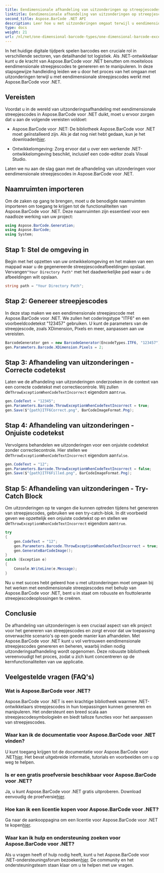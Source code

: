 ```yaml
---
title: Eendimensionale afhandeling van uitzonderingen op streepjescodes
linktitle: Eendimensionale afhandeling van uitzonderingen op streepjescodes
second_title: Aspose.BarCode .NET API
description: Leer hoe u met uitzonderingen omgaat terwijl u eendimensionale streepjescodes genereert met Aspose.BarCode voor .NET. Deze stapsgewijze handleiding zorgt voor fouttolerante barcodeoplossingen. Begin nu!
type: docs
weight: 21
url: /nl/net/one-dimensional-barcode-types/one-dimensional-barcode-exception-handling/
---
```


In het huidige digitale tijdperk spelen barcodes een cruciale rol in verschillende sectoren, van detailhandel tot logistiek. Als .NET-ontwikkelaar kunt u de kracht van Aspose.BarCode voor .NET benutten om moeiteloos eendimensionale streepjescodes te genereren en te manipuleren. In deze stapsgewijze handleiding leiden we u door het proces van het omgaan met uitzonderingen terwijl u met eendimensionale streepjescodes werkt met Aspose.BarCode voor .NET.

## Vereisten

Voordat u in de wereld van uitzonderingsafhandeling met eendimensionale streepjescodes in Aspose.BarCode voor .NET duikt, moet u ervoor zorgen dat u aan de volgende vereisten voldoet:

-  Aspose.BarCode voor .NET: De bibliotheek Aspose.BarCode voor .NET moet geïnstalleerd zijn. Als je dat nog niet hebt gedaan, kun je het downloaden[hier](https://releases.aspose.com/barcode/net/).

- Ontwikkelomgeving: Zorg ervoor dat u over een werkende .NET-ontwikkelomgeving beschikt, inclusief een code-editor zoals Visual Studio.

Laten we nu aan de slag gaan met de afhandeling van uitzonderingen voor eendimensionale streepjescodes in Aspose.BarCode voor .NET.

## Naamruimten importeren

Om de zaken op gang te brengen, moet u de benodigde naamruimten importeren om toegang te krijgen tot de functionaliteiten van Aspose.BarCode voor .NET. Deze naamruimten zijn essentieel voor een naadloze werking van uw project:

```csharp
using Aspose.BarCode.Generation;
using Aspose.BarCode;
using System;
```

## Stap 1: Stel de omgeving in

 Begin met het opzetten van uw ontwikkelomgeving en het maken van een mappad waar u de gegenereerde streepjescodeafbeeldingen opslaat. Vervangen`"Your Directory Path"` met het daadwerkelijke pad waar u de afbeeldingen wilt opslaan.

```csharp
string path = "Your Directory Path";
```

## Stap 2: Genereer streepjescodes

In deze stap maken we een eendimensionale streepjescode met Aspose.BarCode voor .NET. We zullen het coderingstype "ITF6" en een voorbeeldcodetekst "123457" gebruiken. U kunt de parameters van de streepjescode, zoals XDimension, Pixels en meer, aanpassen aan uw vereisten.

```csharp
BarcodeGenerator gen = new BarcodeGenerator(EncodeTypes.ITF6, "123457");
gen.Parameters.Barcode.XDimension.Pixels = 2;
```

## Stap 3: Afhandeling van uitzonderingen - Correcte codetekst

Laten we de afhandeling van uitzonderingen onderzoeken in de context van een correcte codetekst met correctiecontrole. Wij zullen de`ThrowExceptionWhenCodeTextIncorrect` eigendom aan`true`.

```csharp
gen.CodeText = "12345";
gen.Parameters.Barcode.ThrowExceptionWhenCodeTextIncorrect = true;
gen.Save($"{path}ITF6Correct.png", BarCodeImageFormat.Png);
```

## Stap 4: Afhandeling van uitzonderingen - Onjuiste codetekst

 Vervolgens behandelen we uitzonderingen voor een onjuiste codetekst zonder correctiecontrole. Hier stellen we de`ThrowExceptionWhenCodeTextIncorrect` eigendom aan`false`.

```csharp
gen.CodeText = "12";
gen.Parameters.Barcode.ThrowExceptionWhenCodeTextIncorrect = false;
gen.Save($"{path}ITF6Filled.png", BarCodeImageFormat.Png);
```

## Stap 5: Afhandeling van uitzonderingen - Try-Catch Block

 Om uitzonderingen op te vangen die kunnen optreden tijdens het genereren van streepjescodes, gebruiken we een try-catch-blok. In dit voorbeeld geven we opzettelijk een onjuiste codetekst op en stellen we de`ThrowExceptionWhenCodeTextIncorrect` eigendom aan`true`.

```csharp
try
{
    gen.CodeText = "12";
    gen.Parameters.Barcode.ThrowExceptionWhenCodeTextIncorrect = true;
    gen.GenerateBarCodeImage();
}
catch (Exception e)
{
    Console.WriteLine(e.Message);
}
```

Nu u met succes hebt geleerd hoe u met uitzonderingen moet omgaan bij het werken met eendimensionale streepjescodes met behulp van Aspose.BarCode voor .NET, bent u in staat om robuuste en fouttolerante streepjescodeoplossingen te creëren.

## Conclusie

De afhandeling van uitzonderingen is een cruciaal aspect van elk project voor het genereren van streepjescodes en zorgt ervoor dat uw toepassing onverwachte scenario's op een goede manier kan afhandelen. Met Aspose.BarCode voor .NET kunt u vol vertrouwen eendimensionale streepjescodes genereren en beheren, waarbij indien nodig uitzonderingsafhandeling wordt opgenomen. Deze robuuste bibliotheek vereenvoudigt het proces, zodat u zich kunt concentreren op de kernfunctionaliteiten van uw applicatie.

## Veelgestelde vragen (FAQ's)

### Wat is Aspose.BarCode voor .NET?
Aspose.BarCode voor .NET is een krachtige bibliotheek waarmee .NET-ontwikkelaars streepjescodes in hun toepassingen kunnen genereren en manipuleren. Het ondersteunt een breed scala aan streepjescodesymbologieën en biedt talloze functies voor het aanpassen van streepjescodes.

### Waar kan ik de documentatie voor Aspose.BarCode voor .NET vinden?
 U kunt toegang krijgen tot de documentatie voor Aspose.BarCode voor .NET[hier](https://reference.aspose.com/barcode/net/). Het bevat uitgebreide informatie, tutorials en voorbeelden om u op weg te helpen.

### Is er een gratis proefversie beschikbaar voor Aspose.BarCode voor .NET?
 Ja, u kunt Aspose.BarCode voor .NET gratis uitproberen. Download eenvoudig de proefversie[hier](https://releases.aspose.com/).

### Hoe kan ik een licentie kopen voor Aspose.BarCode voor .NET?
 Ga naar de aankooppagina om een licentie voor Aspose.BarCode voor .NET te kopen[hier](https://purchase.aspose.com/buy).

### Waar kan ik hulp en ondersteuning zoeken voor Aspose.BarCode voor .NET?
 Als u vragen heeft of hulp nodig heeft, kunt u het Aspose.BarCode voor .NET-ondersteuningsforum bezoeken[hier](https://forum.aspose.com/c/barcode/13). De community en het ondersteuningsteam staan klaar om u te helpen met uw vragen.

